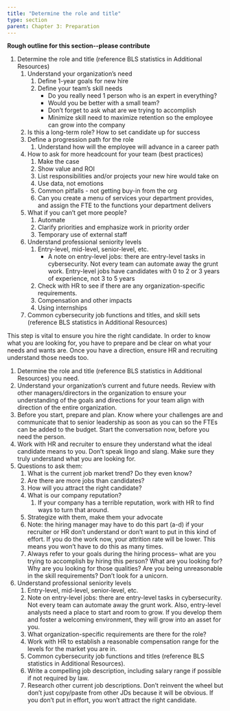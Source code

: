 ```yaml
---
title: "Determine the role and title"
type: section
parent: Chapter 3: Preparation
---
```

**Rough outline for this section--please contribute**

  1. Determine the role and title (reference BLS statistics in Additional Resources)  
      1. Understand your organization’s need  
			1. Define 1-year goals for new hire  
			1. Define your team’s skill needs  
				 - Do you really need 1 person who is an expert in everything?  
			   - Would you be better with a small team?  
			   - Don’t forget to ask what are we trying to accomplish
			   - Minimize skill need to maximize retention so the employee can grow into the company  
		1. Is this a long-term role? How to set candidate up for success  
		1. Define a progression path for the role  
			1. Understand how will the employee will advance in a career path  
		1. How to ask for more headcount for your team (best practices)  
			1. Make the case  
			1. Show value and ROI  
			1. List responsibilities and/or projects your new hire would take on  
			1. Use data, not emotions
			1. Common pitfalls - not getting buy-in from the org  
			1. Can you create a menu of services your department provides, and assign the FTE to the functions your department delivers  
		1. What if you can’t get more people?  
			1. Automate  
			1. Clarify priorities and emphasize work in priority order  
			1. Temporary use of external staff  
		1. Understand professional seniority levels  
			1. Entry-level, mid-level, senior-level, etc.  
				- A note on entry-level jobs: there are entry-level tasks in cybersecurity. Not every team can automate away the grunt work. Entry-level jobs have candidates with 0 to 2 or 3 years of experience, not 3 to 5 years
			1. Check with HR to see if there are any organization-specific requirements. 
			1. Compensation and other impacts
			1. Using internships
		1. Common cybersecurity job functions and titles, and skill sets (reference BLS statistics in Additional Resources)
		
This step is vital to ensure you hire the right candidate. In order to know what you are looking for, you have to prepare and be clear on what your needs and wants are. Once you have a direction, ensure HR and recruiting understand those needs too.  

  1. Determine the role and title (reference BLS statistics in Additional Resources) you need.  
  2. Understand your organization’s current and future needs. Review with other managers/directors in the organization to ensure your understanding of the goals and directions for your team align with direction of the entire organization. 
  3. Before you start, prepare and plan. Know where your challenges are and communicate that to senior leadership as soon as you can so the FTEs can be added to the budget. Start the conversation now, before you need the person.  
  4. Work with HR and recruiter to ensure they understand what the ideal candidate means to you. Don’t speak lingo and slang. Make sure they truly understand what you are looking for.
  5. Questions to ask them:
     1. What is the current job market trend? Do they even know?  
     1. Are there are more jobs than candidates?
     1. How will you attract the right candidate?
	 1. What is our company reputation?
		1. If your company has a terrible reputation, work with HR to find ways to turn that around.  
	 1. Strategize with them, make them your advocate
	 1. Note: the hiring manager may have to do this part (a-d) if your recruiter or HR don’t understand or don’t want to put in this kind of effort. If you do the work now, your attrition rate will be lower. This means you won’t have to do this as many times.
	 1. Always refer to your goals during the hiring process– what are you trying to accomplish by hiring this person? What are you looking for? Why are you looking for those qualities? Are you being unreasonable in the skill requirements? Don’t look for a unicorn.
  6. Understand professional seniority levels  
	 1. Entry-level, mid-level, senior-level, etc.  
     1. Note on entry-level jobs: there are entry-level tasks in cybersecurity. Not every team can automate away the grunt work. Also, entry-level analysts need a place to start and room to grow. If you develop them and foster a welcoming environment, they will grow into an asset for you.  
     1. What organization-specific requirements are there for the role?
     1. Work with HR to establish a reasonable compensation range for the levels for the market you are in.    
     1. Common cybersecurity job functions and titles (reference BLS statistics in Additional Resources).  
     1. Write a compelling job description, including salary range if possible if not required by law.  
     1. Research other current job descriptions. Don’t reinvent the wheel but don’t just copy/paste from other JDs because it will be obvious. If you don’t put in effort, you won’t attract the right candidate.

